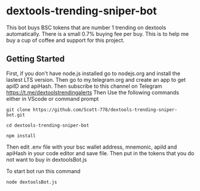 # dextools-trending-sniper-bot
This bot buys BSC tokens that are number 1 trending on dextools automatically. There is a small 0.7% buying fee per buy. This is to help me buy a cup of coffee and support for this project. 

## Getting Started
First, if you don't have node.js installed go to nodejs.org and install the lastest LTS version.
Then go to my.telegram.org and create an app to get apiID and apiHash.
Then subscribe to this channel on Telegram https://t.me/dextoolstrendingalerts
Then Use the following commands either in VScode or command prompt 
```
git clone https://github.com/Scott-778/dextools-trending-sniper-bot.git
```
```
cd dextools-trending-sniper-bot
```
```
npm install
```
Then edit .env file with your bsc wallet address, mnemonic, apiId and apiHash in your code editor and save file.
Then put in the tokens that you do not want to buy in dextoolsBot.js

To start bot run this command
```
node dextoolsBot.js
```
